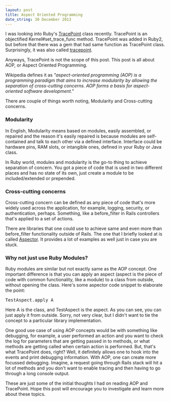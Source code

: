 ```yaml
---
layout: post
title: Aspect Oriented Programming
date_string: 30 December 2013
---
```


I was looking into Ruby's [TracePoint](http://www.ruby-doc.org/core-2.0.0/TracePoint.html) class recently. TracePoint is an objectified Kernel#set_trace_func method. TracePoint was 
added in Ruby2, but before that there was a gem that had same function as TracePoint
class. Surprisingly, it was also called [tracepoint](https://github.com/rubyunworks/tracepoint).

Anyways, TracePoint is not the scope of this post. This post is all about AOP,
or Aspect Oriented Programming. 

Wikipedia defines it as *"aspect-oriented programming (AOP) is a programming paradigm that aims to increase modularity by allowing the separation of cross-cutting concerns. AOP forms a basis for aspect-oriented software development."*

There are couple of things worth noting, Modularity and Cross-cutting concerns.

### Modularity

In English, Modularity means based on modules, easily assembled, or repaired 
and the reason it's easily repaired is because modules are
self-contained and talk to each other via a defined interface. Interface
could be hardware pins, RAM slots, or intangible ones, defined in your
Ruby or Java class. 

In Ruby world, modules and modularity is the go-to thing to achieve
separation of concern. You got a piece of code that is used in two
different places and has no state of its own, just create a
module to be included/extended or prepended.

### Cross-cutting concerns

Cross-cutting concern can be defined as any piece of code that's more widely 
used across the application, for example, logging, security, or authentication, perhaps. 
Something, like a before_filter in Rails controllers that's applied to a set of actions.

There are libraries that one could use to achieve same and even more
than before_filter functionality outside of Rails. The one that I
briefly looked at is called
[Aspector](https://github.com/gcao/aspector). It provides a lot of examples
as well just in case you are stuck.

### Why not just use Ruby Modules?

Ruby modules are similar but not exactly same as the AOP concept. One
important difference is that you can apply an aspect (aspect is the
piece of code with common functionality, like a module) to a class from
outside, without opening the class. Here's some aspector code snippet to
elaborate the point:

<pre>
TestAspect.apply A
</pre>

Here A is the class, and TestAspect is the aspect. As you can see, you
can just apply it from outside. Sorry, not very clear, but I didn't want
to tie the concept to a particular library implementation.

One good use case of using AOP concepts would be with something like
debugging, for example, a user performed an action and you want to check
the log for parameters that are getting passed in to methods, or what
methods are getting called when certain action is performed. But, that's
what TracePoint does, right? Well, it definitely allows one to hook into
the events and print debugging information. With AOP, one can create
more focussed debugging. Imagine, a request going through Rails stack
will hit a lot of methods and you don't want to enable tracing and then
having to go through a long console output. 

These are just some of the initial thoughts I had on reading AOP and TracePoint. 
Hope this post will encourage you to investigate and learn more about these topics.

